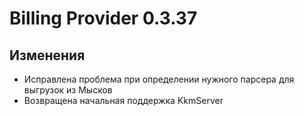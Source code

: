 # Billing Provider 0.3.37

## Изменения

- Исправлена проблема при определении нужного парсера для выгрузок из Мысков
- Возвращена начальная поддержка KkmServer
